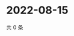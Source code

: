 # 2022-08-15

共 0 条

<!-- BEGIN WEIBO -->
<!-- 最后更新时间 Mon Aug 15 2022 13:02:29 GMT+0800 (China Standard Time) -->

<!-- END WEIBO -->
